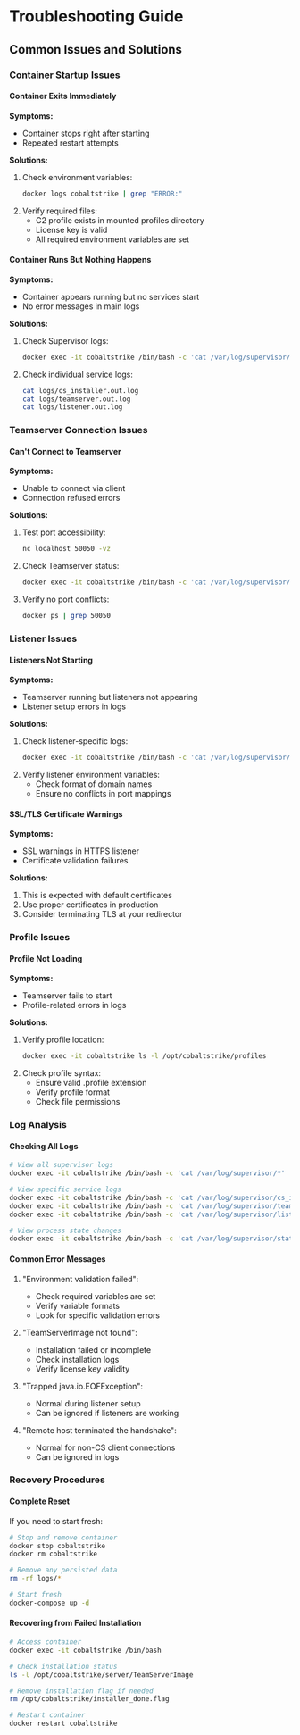 # Troubleshooting Guide

## Common Issues and Solutions

### Container Startup Issues

#### Container Exits Immediately
**Symptoms:**
- Container stops right after starting
- Repeated restart attempts

**Solutions:**
1. Check environment variables:
   ```bash
   docker logs cobaltstrike | grep "ERROR:"
   ```
2. Verify required files:
   - C2 profile exists in mounted profiles directory
   - License key is valid
   - All required environment variables are set

#### Container Runs But Nothing Happens
**Symptoms:**
- Container appears running but no services start
- No error messages in main logs

**Solutions:**
1. Check Supervisor logs:
   ```bash
   docker exec -it cobaltstrike /bin/bash -c 'cat /var/log/supervisor/*'
   ```
2. Check individual service logs:
   ```bash
   cat logs/cs_installer.out.log
   cat logs/teamserver.out.log
   cat logs/listener.out.log
   ```

### Teamserver Connection Issues

#### Can't Connect to Teamserver
**Symptoms:**
- Unable to connect via client
- Connection refused errors

**Solutions:**
1. Test port accessibility:
   ```bash
   nc localhost 50050 -vz
   ```
2. Check Teamserver status:
   ```bash
   docker exec -it cobaltstrike /bin/bash -c 'cat /var/log/supervisor/teamserver*'
   ```
3. Verify no port conflicts:
   ```bash
   docker ps | grep 50050
   ```

### Listener Issues

#### Listeners Not Starting
**Symptoms:**
- Teamserver running but listeners not appearing
- Listener setup errors in logs

**Solutions:**
1. Check listener-specific logs:
   ```bash
   docker exec -it cobaltstrike /bin/bash -c 'cat /var/log/supervisor/listener*'
   ```
2. Verify listener environment variables:
   - Check format of domain names
   - Ensure no conflicts in port mappings

#### SSL/TLS Certificate Warnings
**Symptoms:**
- SSL warnings in HTTPS listener
- Certificate validation failures

**Solutions:**
1. This is expected with default certificates
2. Use proper certificates in production
3. Consider terminating TLS at your redirector

### Profile Issues

#### Profile Not Loading
**Symptoms:**
- Teamserver fails to start
- Profile-related errors in logs

**Solutions:**
1. Verify profile location:
   ```bash
   docker exec -it cobaltstrike ls -l /opt/cobaltstrike/profiles
   ```
2. Check profile syntax:
   - Ensure valid .profile extension
   - Verify profile format
   - Check file permissions

### Log Analysis

#### Checking All Logs
```bash
# View all supervisor logs
docker exec -it cobaltstrike /bin/bash -c 'cat /var/log/supervisor/*'

# View specific service logs
docker exec -it cobaltstrike /bin/bash -c 'cat /var/log/supervisor/cs_installer.out.log'
docker exec -it cobaltstrike /bin/bash -c 'cat /var/log/supervisor/teamserver.out.log'
docker exec -it cobaltstrike /bin/bash -c 'cat /var/log/supervisor/listener.out.log'

# View process state changes
docker exec -it cobaltstrike /bin/bash -c 'cat /var/log/supervisor/state.log'
```

#### Common Error Messages

1. "Environment validation failed":
   - Check required variables are set
   - Verify variable formats
   - Look for specific validation errors

2. "TeamServerImage not found":
   - Installation failed or incomplete
   - Check installation logs
   - Verify license key validity

3. "Trapped java.io.EOFException":
   - Normal during listener setup
   - Can be ignored if listeners are working

4. "Remote host terminated the handshake":
   - Normal for non-CS client connections
   - Can be ignored in logs

### Recovery Procedures

#### Complete Reset
If you need to start fresh:
```bash
# Stop and remove container
docker stop cobaltstrike
docker rm cobaltstrike

# Remove any persisted data
rm -rf logs/*

# Start fresh
docker-compose up -d
```

#### Recovering from Failed Installation
```bash
# Access container
docker exec -it cobaltstrike /bin/bash

# Check installation status
ls -l /opt/cobaltstrike/server/TeamServerImage

# Remove installation flag if needed
rm /opt/cobaltstrike/installer_done.flag

# Restart container
docker restart cobaltstrike